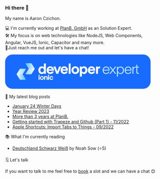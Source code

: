 ### Hi there 👋

My name is Aaron Czichon.

💻 I'm currently working at [PlanB. GmbH](https://github.com/planbgmbh) as an Solution Expert.    
🛠 My focus is on web technologies like NodeJS, Web Components, Angular, VueJS, Ionic, Capacitor and many more.    
🦜Just reach me out and let's have a chat!

![Image](assets/ide-badge-blue.png)

📝 My latest blog posts
* [January 24 Winter Days](https://aaronczichon.de/blog/january-24-winter-days/)
* [Year Review 2023](https://aaronczichon.de/blog/year-review-2023/)
* [More than 3 years at PlanB.](https://aaronczichon.de/blog/more-than-3-years-at-planb/)
* [Getting started with Trapeze and Github (Part 1) - 11/2022](https://aaronczichon.de/blog/getting-started-with-trapeze-and-github-part-1/)
* [Apple Shortcuts: Import Tabs to Things - 09/2022](https://aaronczichon.de/blog/apple-shortcuts-import-tabs-to-things/)

📚 What I'm currently reading
<!-- GOODREADS-LIST:START -->
- [Deutschland Schwarz Weiß](https://www.goodreads.com/review/show/6201186953?utm_medium=api&utm_source=rss) by Noah Sow (⭐️5)
<!-- GOODREADS-LIST:END -->

🗓 Let's talk

If you want to talk to me feel free to [book](https://cal.com/aaronczichon/30min) a slot and we can have a chat 😊

<!--
**aaronczichon/aaronczichon** is a ✨ _special_ ✨ repository because its `README.md` (this file) appears on your GitHub profile.

Here are some ideas to get you started:

- 🔭 I’m currently working on ...
- 🌱 I’m currently learning ...
- 👯 I’m looking to collaborate on ...
- 🤔 I’m looking for help with ...
- 💬 Ask me about ...
- 📫 How to reach me: ...
- 😄 Pronouns: ...
- ⚡ Fun fact: ...
-->
